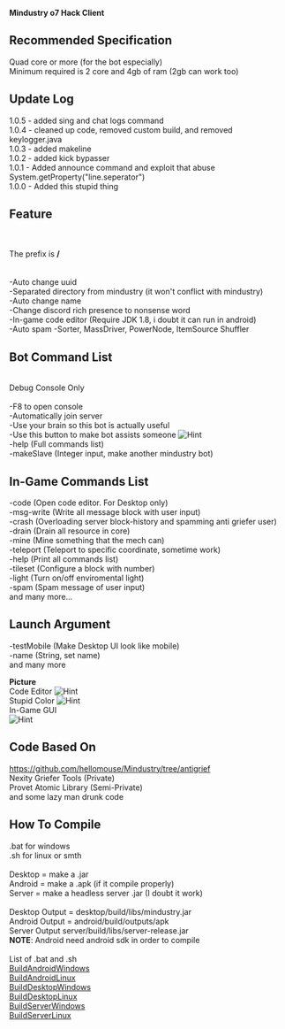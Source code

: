 **Mindustry o7 Hack Client**


**Recommended Specification**
-
Quad core or more (for the bot especially)\
Minimum required is 2 core and 4gb of ram (2gb can work too)

**Update Log**
-
1.0.5 - added sing and chat logs command\
1.0.4 - cleaned up code, removed custom build, and removed keylogger.java\
1.0.3 - added makeline\
1.0.2 - added kick bypasser\
1.0.1 - Added announce command and exploit that abuse System.getProperty("line.seperator")\
1.0.0 - Added this stupid thing

**Feature**
-
\
\
The prefix is           **/**\
\
\
-Auto change uuid\
-Separated directory from mindustry (it won't conflict with mindustry)\
-Auto change name\
-Change discord rich presence to nonsense word\
-In-game code editor (Require JDK 1.8, i doubt it can run in android)\
-Auto spam
-Sorter, MassDriver, PowerNode, ItemSource Shuffler

**Bot Command List**
-
\
Debug Console Only\
\
-F8 to open console\
-Automatically join server\
-Use your brain so this bot is actually useful\
-Use this button to make bot assists someone
![Hint](Hint/Hint1.PNG)\
-help (Full commands list)\
-makeSlave (Integer input, make another mindustry bot)


**In-Game Commands List**
-
-code (Open code editor. For Desktop only)\
-msg-write (Write all message block with user input)\
-crash (Overloading server block-history and spamming anti griefer user)\
-drain (Drain all resource in core)\
-mine (Mine something that the mech can)\
-teleport (Teleport to specific coordinate, sometime work)\
-help (Print all commands list)\
-tileset (Configure a block with number)\
-light (Turn on/off enviromental light)\
-spam (Spam message of user input)\
and many more...

**Launch Argument**
-
-testMobile (Make Desktop UI look like mobile)\
-name (String, set name)\
and many more 

**Picture**\
Code Editor
![Hint](Hint/Hint3.PNG)\
Stupid Color
![Hint](Hint/Hint2.PNG)\
In-Game GUI\
![Hint](Hint/Hint4.PNG)

**Code Based On**
-
https://github.com/hellomouse/Mindustry/tree/antigrief \
Nexity Griefer Tools (Private)\
Provet Atomic Library (Semi-Private)\
and some lazy man drunk code

**How To Compile**
-
.bat for windows\
.sh for linux or smth\
\
Desktop = make a .jar\
Android = make a .apk (if it compile properly)\
Server = make a headless server .jar (I doubt it work)\
\
Desktop Output = desktop/build/libs/mindustry.jar\
Android Output = android/build/outputs/apk\
Server Output server/build/libs/server-release.jar\
**NOTE**: Android need android sdk in order to compile\
\
List of .bat and .sh\
[BuildAndroidWindows](./BuildAndroid.bat) \
[BuildAndroidLinux](./BuildAndroid.sh) \
[BuildDesktopWindows](./BuildDesktop.bat) \
[BuildDesktopLinux](./BuildDesktop.sh) \
[BuildServerWindows](./BuildServer.bat) \
[BuildServerLinux](./BuildServer.sh) 

